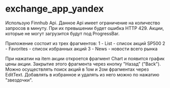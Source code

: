 # exchange_app_yandex
Использую Finnhub Api.
Данное Api имеет ограничение на количество запросов в минуту. При их превышении будет ошибка HTTP 429. Акции, которые не могут загрузится будут под ProgressBar.

Приложение состоит из трех фрагментов:
1 - List - список акций SP500
2 - Favorites - список избранных акций
3 - News - новости всего рынка

При нажатии на item акции откроется фрагмент Chart и появится график цены акции. Закрытие этого фрагмента через кнопку "Назад" ("Back").
Можно осуществлять поиск акций в 1ом и 2ом фрагментах через EditText.
Добавлять в избранное и удалять из него можно по нажатию "звездочки".
